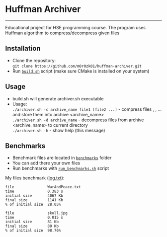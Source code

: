 # Huffman Archiver

---

Educational project for HSE programming course.
The program uses Huffman algorithm to compress/decompress given files

## Installation

- Clone the repository:<br>
`git clone https://github.com/m0r0zk01/huffman-archiver.git`
- Run [`build.sh`](build.sh) script (make sure CMake is installed on your system)

## Usage

- build.sh will generate archiver.sh executable
- Usage:
<br>`./archiver.sh -c archive_name file1 [file2 ...]` - compress files <file1>, <file2>, ... and store them into archive <archive_name>
<br>`./archiver.sh -d archive_name` - decompress files from archive <archive_name> to current directory
<br>`./archiver.sh -h` - show help (this message)


## Benchmarks

- Benchmark files are located in [`benchmarks`](/benchmarks) folder
- You can add there your own files
- Run benchmarks with [`run_benchmarks.sh`](run_benchmarks.sh) script

My files benchmark ([log.txt](./benchmarks/log.txt)):
```
file               WarAndPeace.txt
time               0.383 s
initial size       4067 Kb
final size         1141 Kb
% of initial size  28.05%

file               skull.jpg
time               0.015 s
initial size       81 Kb
final size         80 Kb
% of initial size  98.76%
```

